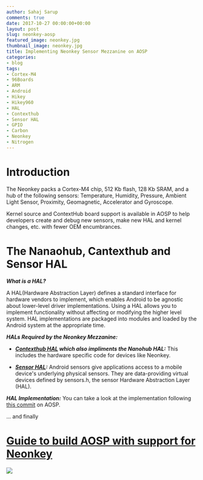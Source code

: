 ```yaml
---
author: Sahaj Sarup
comments: true
date: 2017-10-27 00:00:00+00:00
layout: post
slug: neonkey-aosp
featured_image: neonkey.jpg
thumbnail_image: neonkey.jpg
title: Implementing Neonkey Sensor Mezzanine on AOSP
categories:
- blog
tags:
- Cortex-M4
- 96Boards
- ARM
- Android
- Hikey
- Hikey960
- HAL
- Contexthub
- Sensor HAL
- GPIO
- Carbon
- Neonkey
- Nitrogen
---
```


# **Introduction**

The Neonkey packs a Cortex-M4 chip, 512 Kb flash, 128 Kb SRAM, and a hub of the following sensors: Temperature, Humidity, Pressure, Ambient Light Sensor, Proximity, Geomagnetic, Accelerator and Gyroscope.

Kernel source and ContextHub board support is available in AOSP to help developers create and debug new sensors, make new HAL and kernel changes, etc. with fewer OEM encumbrances.

# **The Nanaohub, Cantexthub and Sensor HAL**

***What is a HAL?***

A HAL(Hardware Abstraction Layer) defines a standard interface for hardware vendors to implement, which enables Android to be agnostic about lower-level driver implementations. Using a HAL allows you to implement functionality without affecting or modifying the higher level system. HAL implementations are packaged into modules and loaded by the Android system at the appropriate time.

***HALs Required by the Neonkey Mezzanine:***

  - ***[Contexthub HAL](https://source.android.com/reference/hal/structcontext__hub__t) which also impliments the Nanohub HAL:*** This includes the hardware specific code for devices like Neonkey.

  - ***[Sensor HAL](https://source.android.com/devices/sensors/):*** Android sensors give applications access to a mobile device's underlying physical sensors. They are data-providing virtual devices defined by sensors.h, the sensor Hardware Abstraction Layer (HAL).

***HAL Implementation:*** You can take a look at the implementation following [this commit](https://android.googlesource.com/device/linaro/hikey/+/b9e25d10c021d21356bb751af3f5e00a84b502bf%5E1..b9e25d10c021d21356bb751af3f5e00a84b502bf/) on AOSP.

... and finally

# **[Guide to build AOSP with support for Neonkey](https://github.com/96boards/documentation/blob/master/mezzanine/neonkey/guides/neonkey-aosp-build.md)**

![](http://i.imgur.com/Uw3oaL2.gif)

